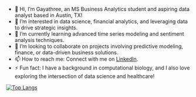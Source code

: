 - 👋 Hi, I’m Gayathree, an MS Business Analytics student and aspiring data analyst based in Austin, TX!
- 👀 I’m interested in data science, financial analytics, and leveraging data to drive strategic insights.
- 🌱 I’m currently learning advanced time series modeling and sentiment analysis techniques.
- 💞️ I’m looking to collaborate on projects involving predictive modeling, finance, or data-driven business solutions.
- 📫 How to reach me: Connect with me on [LinkedIn](https://linkedin.com/in/gayathreegopi).
- ⚡ Fun fact: I have a background in computational biology, and I also love exploring the intersection of data science and healthcare!

[![Top Langs](https://github-readme-stats.vercel.app/api/top-langs/?username=gayathreegopi&layout=compact)](https://github.com/gayathreegopi/github-readme-stats)

<!---
gayathreegopi/gayathreegopi is a ✨ special ✨ repository because its `README.md` (this file) appears on your GitHub profile.
You can click the Preview link to take a look at your changes.
--->
